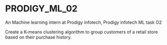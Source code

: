 # PRODIGY_ML_02
An Machine learning intern at Prodigy infotech,
Prodigy infotech ML task O2


Create a K-means clustering algorithm to group customers of a retail store based on their purchase history.
